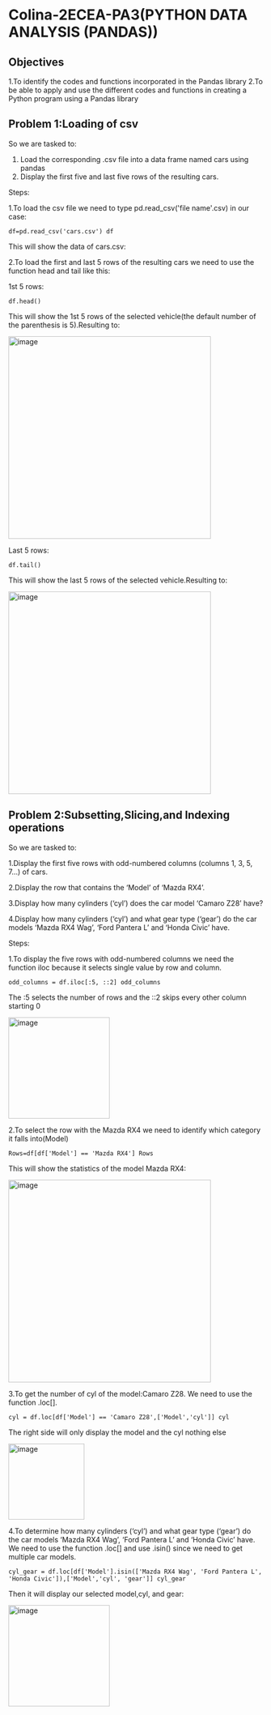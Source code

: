 # Colina-2ECEA-PA3(PYTHON DATA ANALYSIS (PANDAS))

## Objectives
1.To identify the codes and functions incorporated in the Pandas library 
2.To be able to apply and use the different codes and functions in creating a Python program using a 
Pandas library

## Problem 1:Loading of csv

So we are tasked to:
1. Load the corresponding .csv file into a data frame named cars using pandas
2. Display the first five and last five rows of the resulting cars.

Steps:

1.To load the csv file we need to type pd.read_csv('file name'.csv) in our case:

`
df=pd.read_csv('cars.csv')
df
`

This will show the data of cars.csv:

2.To load the first and last 5 rows of the resulting cars we need to use the function head and tail like this:

1st 5 rows:

`
df.head()
`

This will show the 1st 5 rows of the selected vehicle(the default number of the parenthesis is 5).Resulting to:

<img width="400" height="400" alt="image" src="https://github.com/user-attachments/assets/154a7fe2-2436-4c3d-9381-55414a7cd262" />

Last 5 rows:

`
df.tail()
`

This will show the last 5 rows of the selected vehicle.Resulting to:

<img width="400" height="400" alt="image" src="https://github.com/user-attachments/assets/7b606591-536e-48b2-9c98-8386e4ae0a37" />

## Problem 2:Subsetting,Slicing,and Indexing operations

So we are tasked to:

1.Display the first five rows with odd-numbered columns (columns 1, 3, 5, 7…) of cars. 

2.Display the row that contains the ‘Model’ of ‘Mazda RX4’.

3.Display how many cylinders (‘cyl’) does the car model ‘Camaro Z28’ have?

4.Display how many cylinders (‘cyl’) and what gear type (‘gear’) do the car models ‘Mazda RX4 Wag’, ‘Ford Pantera L’ and ‘Honda Civic’ have.

Steps:

1.To display the five rows with odd-numbered columns we need the function iloc because it selects single value by row and column.

`
odd_columns = df.iloc[:5, ::2]
odd_columns
`

The :5 selects the number of rows and the ::2 skips every other column starting 0

<img width="200" height="200" alt="image" src="https://github.com/user-attachments/assets/66aa8bbf-3474-4a53-b0bc-ac6d0990984b" />

2.To select the row with the Mazda RX4 we need to identify which category it falls into(Model)

`
Rows=df[df['Model'] == 'Mazda RX4']
Rows
`

This will show the statistics of the model Mazda RX4:

<img width="400" height="400" alt="image" src="https://github.com/user-attachments/assets/4986c386-fde3-463f-a563-be1cc0707460" />

3.To get the number of cyl of the model:Camaro Z28. We need to use the function .loc[].

`
cyl = df.loc[df['Model'] == 'Camaro Z28',['Model','cyl']]
cyl
`

The right side will only display the model and the cyl nothing else

<img width="150" height="150" alt="image" src="https://github.com/user-attachments/assets/382eeb80-4f84-4704-8072-e795c0d81349" />

4.To determine how many cylinders (‘cyl’) and what gear type (‘gear’) do the car models ‘Mazda RX4 Wag’, ‘Ford Pantera L’ and ‘Honda Civic’ have. We need to use the function .loc[] and use .isin() since we need to get multiple car models.

`
cyl_gear = df.loc[df['Model'].isin(['Mazda RX4 Wag', 'Ford Pantera L', 'Honda Civic']),['Model','cyl', 'gear']]
cyl_gear
`

Then it will display our selected model,cyl, and gear:

<img width="200" height="200" alt="image" src="https://github.com/user-attachments/assets/f0c486d4-e627-4cf8-9206-4df217144fc0" />
